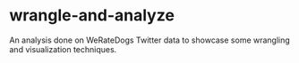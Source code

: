 # wrangle-and-analyze
An analysis done on WeRateDogs Twitter data to showcase some wrangling and visualization techniques.
